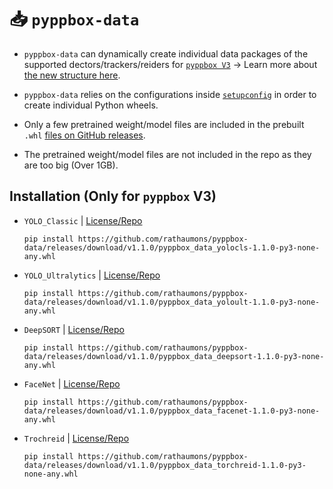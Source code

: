 # 📥 `pyppbox-data`

* `pyppbox-data` can dynamically create individual data packages of the supported dectors/trackers/reiders for [`pyppbox V3`](https://github.com/rathaumons/pyppbox) -> Learn more about [the new structure here](https://rathaumons.github.io/pyppbox/pyppbox/structure.html).

* `pyppbox-data` relies on the configurations inside [`setupconfig`](setupconfig) in order to create individual Python wheels.

* Only a few pretrained weight/model files are included in the prebuilt `.whl` [files on GitHub releases](https://github.com/rathaumons/pyppbox-data/releases).

* The pretrained weight/model files are not included in the repo as they are too big (Over 1GB).

## Installation (Only for `pyppbox` V3)

* `YOLO_Classic` | [License/Repo](https://github.com/AlexeyAB/darknet)
    ```
    pip install https://github.com/rathaumons/pyppbox-data/releases/download/v1.1.0/pyppbox_data_yolocls-1.1.0-py3-none-any.whl
    ```

* `YOLO_Ultralytics` | [License/Repo](https://github.com/ultralytics)
    ```
    pip install https://github.com/rathaumons/pyppbox-data/releases/download/v1.1.0/pyppbox_data_yoloult-1.1.0-py3-none-any.whl
    ```

* `DeepSORT` | [License/Repo](https://github.com/deshwalmahesh/yolov7-deepsort-tracking)
    ```
    pip install https://github.com/rathaumons/pyppbox-data/releases/download/v1.1.0/pyppbox_data_deepsort-1.1.0-py3-none-any.whl
    ```

* `FaceNet` | [License/Repo](https://github.com/davidsandberg/facenet)
    ```
    pip install https://github.com/rathaumons/pyppbox-data/releases/download/v1.1.0/pyppbox_data_facenet-1.1.0-py3-none-any.whl
    ```

* `Trochreid` | [License/Repo](https://github.com/KaiyangZhou/deep-person-reid)
    ```
    pip install https://github.com/rathaumons/pyppbox-data/releases/download/v1.1.0/pyppbox_data_torchreid-1.1.0-py3-none-any.whl
    ```

